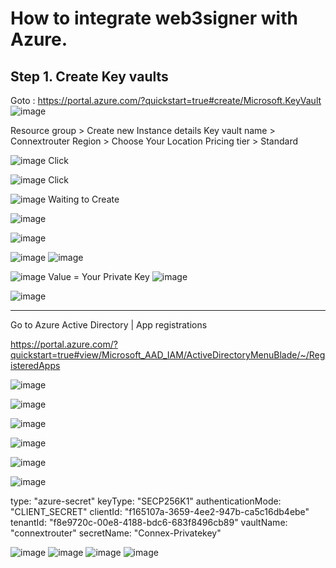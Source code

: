 # How to integrate web3signer with Azure.


## Step 1. Create Key vaults
Goto : https://portal.azure.com/?quickstart=true#create/Microsoft.KeyVault
![image](https://user-images.githubusercontent.com/83507970/174634714-88926e90-902e-4a06-9197-a8742026b43b.png)

Resource group > Create new
Instance details
Key vault name > Connextrouter
Region > Choose Your Location
Pricing tier > Standard

![image](https://user-images.githubusercontent.com/83507970/174635171-931a4530-91d8-44ba-936a-fd0d7a7184df.png)
Click 

![image](https://user-images.githubusercontent.com/83507970/174635787-aa1d3ef6-97a8-4990-a6d5-72c37b30fefa.png)
Click 


![image](https://user-images.githubusercontent.com/83507970/174635877-434916cc-d322-4854-bd5d-3c6d1536cc64.png)
Waiting to Create


![image](https://user-images.githubusercontent.com/83507970/174636166-58164766-c21f-4098-afb0-608908528885.png)

![image](https://user-images.githubusercontent.com/83507970/174639174-807d3369-c33a-46ca-9c94-229798bbe887.png)

![image](https://user-images.githubusercontent.com/83507970/174639633-f6201533-3949-4a70-af15-c300ce4333a3.png)
![image](https://user-images.githubusercontent.com/83507970/174642822-effd8b56-2757-4f8d-8c7c-93b052fce64f.png)

![image](https://user-images.githubusercontent.com/83507970/174640995-64961e54-dd98-4f44-ba29-9bfeab90b332.png)
Value = Your Private Key
![image](https://user-images.githubusercontent.com/83507970/174642283-13a8ddfc-7ac6-4ff2-9388-1ae514d608e3.png)


![image](https://user-images.githubusercontent.com/83507970/174642445-efb15bc4-673e-44af-bfb3-6521c33eafd3.png)




---


Go to Azure Active Directory | App registrations

https://portal.azure.com/?quickstart=true#view/Microsoft_AAD_IAM/ActiveDirectoryMenuBlade/~/RegisteredApps

![image](https://user-images.githubusercontent.com/83507970/174638715-07b7be71-680f-4a50-891d-a216928ed894.png)


![image](https://user-images.githubusercontent.com/83507970/174638851-e34e063c-3be1-462d-8687-33cb7fd6f5f6.png)

![image](https://user-images.githubusercontent.com/83507970/174639711-f7b1c62a-054f-4ba3-9c9d-585a1dffc856.png)

![image](https://user-images.githubusercontent.com/83507970/174640040-eba329f1-a76a-40d5-8123-87fa48de0a22.png)

![image](https://user-images.githubusercontent.com/83507970/174640251-d0d42cc5-edbc-41b7-a974-47831671627a.png)

![image](https://user-images.githubusercontent.com/83507970/174640379-957c7519-44bd-4679-8e1f-e4cd81e99cce.png)




type: "azure-secret"
keyType: "SECP256K1"
authenticationMode: "CLIENT_SECRET"
clientId: "f165107a-3659-4ee2-947b-ca5c16db4ebe"
tenantId: "f8e9720c-00e8-4188-bdc6-683f8496cb89"
vaultName: "connextrouter"
secretName: "Connex-Privatekey"


![image](https://user-images.githubusercontent.com/83507970/174643573-5da5822f-c0b0-4c67-8aef-3b36ffcfc0ee.png)
![image](https://user-images.githubusercontent.com/83507970/174643658-5ec952f1-91e9-4bcc-b0a8-ea880b3ffa6c.png)
![image](https://user-images.githubusercontent.com/83507970/174643929-a34d3eed-2cfb-47c0-84ce-58464e787438.png)
![image](https://user-images.githubusercontent.com/83507970/174644122-ad23e2ad-febc-4a1c-a155-d2891fee9d94.png)





